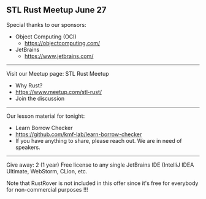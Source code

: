STL Rust Meetup June 27
---
Special thanks to our sponsors:
* Object Computing (OCI) 
  - https://objectcomputing.com/
* JetBrains
  - https://www.jetbrains.com/
---
Visit our Meetup page:
STL Rust Meetup 
* Why Rust?
* https://www.meetup.com/stl-rust/
* Join the discussion
---
Our lesson material for tonight:
* Learn Borrow Checker 
* https://github.com/kmf-lab/learn-borrow-checker
* If you have anything to share, please reach out. We are in need of speakers.
---
Give away:
2 (1 year) Free license to any single JetBrains IDE (IntelliJ IDEA Ultimate, 
WebStorm, CLion, etc. 

Note that RustRover is not included in this offer since 
it's free for everybody for non-commercial purposes !!!

